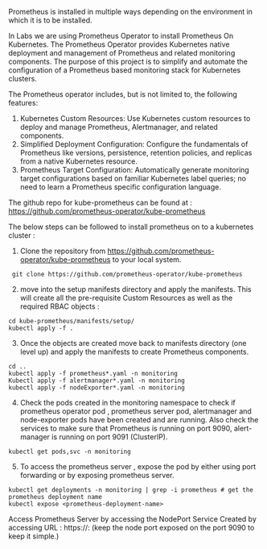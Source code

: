Prometheus is installed in multiple ways depending on the environment in which it is to be installed.

In Labs we are using Prometheus Operator to install Prometheus On Kubernetes. The Prometheus Operator provides Kubernetes native deployment and management of Prometheus and related monitoring components. The purpose of this project is to simplify and automate the configuration of a Prometheus based monitoring stack for Kubernetes clusters.

The Prometheus operator includes, but is not limited to, the following features:

1. Kubernetes Custom Resources: Use Kubernetes custom resources to deploy and manage Prometheus, Alertmanager, and related components.
2. Simplified Deployment Configuration: Configure the fundamentals of Prometheus like versions, persistence, retention policies, and replicas from a native Kubernetes resource.
3. Prometheus Target Configuration: Automatically generate monitoring target configurations based on familiar Kubernetes label queries; no need to learn a Prometheus specific configuration language.

The github repo for kube-prometheus can be found at : https://github.com/prometheus-operator/kube-prometheus 

The below steps can be followed to install prometheus on to a kubernetes cluster :

1. Clone the repository from https://github.com/prometheus-operator/kube-prometheus to your local system. 

`` git clone https://github.com/prometheus-operator/kube-prometheus``

2. move into the setup manifests directory and apply the manifests. This will create all the pre-requisite Custom Resources as well as the required RBAC objects :

```
cd kube-prometheus/manifests/setup/
kubectl apply -f .
```
3. Once the objects are created move back to manifests directory (one level up) and apply the manifests to create Prometheus components. 

```
cd ..
kubectl apply -f prometheus*.yaml -n monitoring
Kubectl apply -f alertmanager*.yaml -n monitoring
kubectl apply -f nodeExporter*.yaml -n monitoring
```
4. Check the pods created in the monitoring namespace to check if prometheus operator pod , prometheus server pod, alertmanager and node-exporter pods have been created and are running. Also check the services to make sure that Prometheus is running on port 9090, alert-manager is running on port 9091 (ClusterIP). 

```
kubectl get pods,svc -n monitoring
```

5. To access the prometheus server , expose the pod by either using port forwarding or by exposing prometheus server.

```
kubectl get deployments -n monitoring | grep -i prometheus # get the prometheus deployment name 
kubectl expose <prometheus-deployment-name>
```
Access Prometheus Server by accessing the NodePort Service Created by accessing URL : https://<Node-Name>:<Port> (keep the node port exposed on the port 9090 to keep it simple.)
